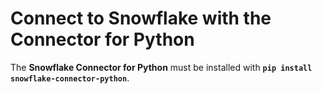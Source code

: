 # Connect to Snowflake with the Connector for Python

The **Snowflake Connector for Python** must be installed with **`pip install snowflake-connector-python`**.